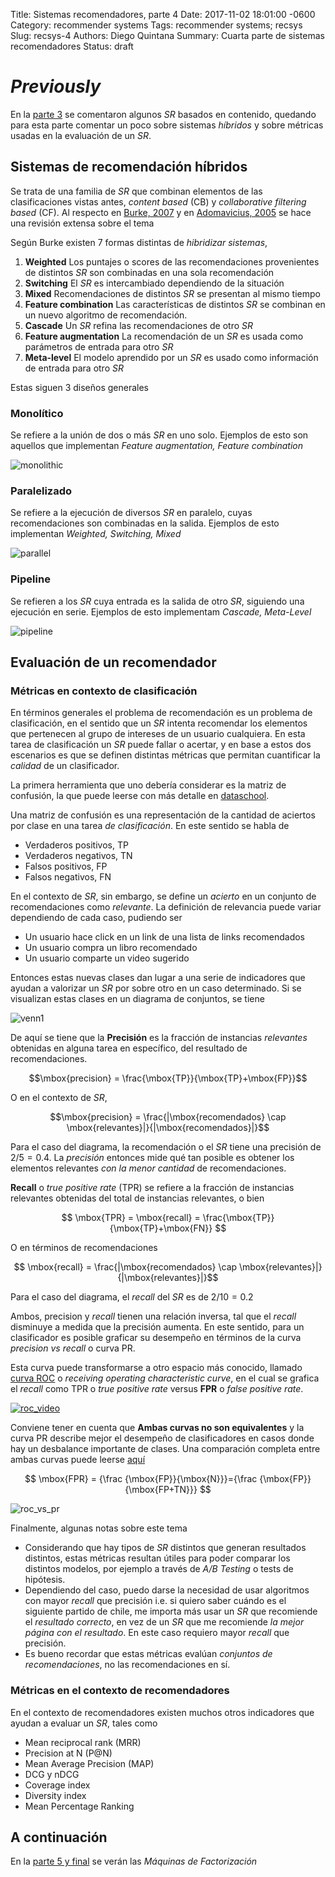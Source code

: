 Title: Sistemas recomendadores, parte 4
Date: 2017-11-02 18:01:00 -0600
Category: recommender systems
Tags: recommender systems; recsys
Slug: recsys-4
Authors: Diego Quintana
Summary: Cuarta parte de sistemas recomendadores
Status: draft

<!-- Modified: 2010-12-05 19:30 -->

<!-- entry 4, clase al 08.11 -->
<!-- Hoy -->
<!-- *  Evaluación -->
<!-- *  Laboratorio -->
<!-- *  usando *Bag of Words* -->
<!-- *  LDA -->
<!-- *  Usando un software llamado *gensim* -->

# _Previously_

En la [parte 3]({filename}/blog/sysrec-3.md) se comentaron algunos _SR_ basados en contenido, quedando para esta parte comentar un poco sobre sistemas _híbridos_ y sobre métricas usadas en la evaluación de un _SR_.

## Sistemas de recomendación híbridos

Se trata de una familia de _SR_ que combinan elementos de las clasificaciones vistas antes, _content based_ (CB) y _collaborative filtering based_ (CF). Al respecto en [Burke, 2007](http://citeseerx.ist.psu.edu/viewdoc/download?doi=10.1.1.88.8200&rep=rep1&type=pdf) y en [Adomavicius, 2005](http://blog.ag-nbi.de/wp-content/uploads/2015/10/adomavicius-recsys.pdf) se hace una revisión extensa sobre el tema

Según Burke existen 7 formas distintas de _hibridizar sistemas_,

1. **Weighted** Los puntajes o scores de las recomendaciones provenientes de distintos _SR_ son combinadas en una sola recomendación
2. **Switching** El _SR_ es intercambiado dependiendo de la situación
3. **Mixed** Recomendaciones de distintos _SR_ se presentan al mismo tiempo
4. **Feature combination** Las características de distintos _SR_ se combinan en un nuevo algoritmo de recomendación.
5. **Cascade** Un _SR_ refina las recomendaciones de otro _SR_
6. **Feature augmentation** La recomendación de un _SR_ es usada como parámetros de entrada para otro _SR_
7. **Meta-level** El modelo aprendido por un _SR_ es usado como información de entrada para otro _SR_

Estas siguen 3 diseños generales

### Monolítico

Se refiere a la unión de dos o más _SR_ en uno solo. Ejemplos de esto son aquellos que implementan _Feature augmentation, Feature combination_

![monolithic]({filename}/images/monolithic_hybrid.png)

### Paralelizado

Se refiere a la ejecución de diversos _SR_ en paralelo, cuyas recomendaciones son combinadas en la salida. Ejemplos de esto implementan _Weighted, Switching, Mixed_

![parallel]({filename}/images/parallel_hybrid.png)

### Pipeline

Se refieren a los _SR_ cuya entrada es la salida de otro _SR_, siguiendo una ejecución en serie. Ejemplos de esto implementam _Cascade, Meta-Level_

![pipeline]({filename}/images/pipeline_hybrid.png)

## Evaluación de un recomendador

### Métricas en contexto de clasificación

En términos generales el problema de recomendación es un problema de clasificación, en el sentido que un _SR_ intenta recomendar los elementos que pertenecen al grupo de intereses de un usuario cualquiera. En esta tarea de clasificación un _SR_ puede fallar o acertar, y en base a estos dos escenarios es que se definen distintas métricas que permitan cuantificar la _calidad_ de un clasificador.

La primera herramienta que uno debería considerar es la matriz de confusión, la que puede leerse con más detalle en [dataschool](http://www.dataschool.io/simple-guide-to-confusion-matrix-terminology/).

Una matriz de confusión es una representación de la cantidad de aciertos por clase en una tarea _de clasificación_. En este sentido se habla de

- Verdaderos positivos, TP
- Verdaderos negativos, TN
- Falsos positivos, FP
- Falsos negativos, FN

En el contexto de _SR_, sin embargo, se define un _acierto_ en un conjunto de recomendaciones como _relevante_. La definición de relevancia puede variar dependiendo de cada caso, pudiendo ser

- Un usuario hace click en un link de una lista de links recomendados
- Un usuario compra un libro recomendado
- Un usuario comparte un video sugerido

Entonces estas nuevas clases dan lugar a una serie de indicadores que ayudan a valorizar un _SR_ por sobre otro en un caso determinado. Si se visualizan estas clases en un diagrama de conjuntos, se tiene

![venn1]({filename}/images/venn1.png)

De aquí se tiene que la **Precisión** es la fracción de instancias _relevantes_ obtenidas en alguna tarea en específico, del resultado de recomendaciones.

$$\mbox{precision} = \frac{\mbox{TP}}{\mbox{TP}+\mbox{FP}}$$

O en el contexto de _SR_,

$$\mbox{precision} = \frac{|\mbox{recomendados} \cap \mbox{relevantes}|}{|\mbox{recomendados}|}$$

Para el caso del diagrama, la recomendación o el _SR_ tiene una precisión de $2/5=0.4$. La _precisión_ entonces mide qué tan posible es obtener los elementos relevantes _con la menor cantidad_ de recomendaciones.

**Recall** o _true positive rate_ (TPR) se refiere a la fracción de instancias relevantes obtenidas del total de instancias relevantes, o bien

$$
\mbox{TPR} = \mbox{recall} = \frac{\mbox{TP}}{\mbox{TP}+\mbox{FN}}
$$

O en términos de recomendaciones

$$
\mbox{recall} = \frac{|\mbox{recomendados} \cap \mbox{relevantes}|}{|\mbox{relevantes}|}$$

Para el caso del diagrama, el _recall_ del _SR_ es de $2/10=0.2$

Ambos, precision y _recall_ tienen una relación inversa, tal que el _recall_ disminuye a medida que la precisión aumenta. En este sentido, para un clasificador es posible graficar su desempeño en términos de la curva _precision vs recall_ o curva PR.

Esta curva puede transformarse a otro espacio más conocido, llamado [curva ROC](https://en.wikipedia.org/wiki/Receiver_operating_characteristic) o _receiving operating characteristic curve_, en el cual se grafica el _recall_ como TPR o _true positive rate_ versus **FPR** o _false positive rate_.

[![roc_video](http://img.youtube.com/vi/OAl6eAyP-yo/0.jpg)](http://www.youtube.com/watch?v=OAl6eAyP-yo "ROC Curve explained")

Conviene tener en cuenta que **Ambas curvas no son equivalentes** y la curva PR describe mejor el desempeño de clasificadores en casos donde hay un desbalance importante de clases. Una comparación completa entre ambas curvas puede leerse [aquí](http://pages.cs.wisc.edu/~jdavis/davisgoadrichcamera2.pdf)

$$
\mbox{FPR} = {\frac {\mbox{FP}}{\mbox{N}}}={\frac {\mbox{FP}}{\mbox{FP+TN}}}
$$

![roc_vs_pr]({filename}/images/roc_vs_pr.png)

Finalmente, algunas notas sobre este tema

- Considerando que hay tipos de _SR_ distintos que generan resultados distintos, estas métricas resultan útiles para poder comparar los distintos modelos, por ejemplo a través de _A/B Testing_ o tests de hipótesis.
- Dependiendo del caso, puedo darse la necesidad de usar algoritmos con mayor _recall_ que precisión i.e. si quiero saber cuándo es el siguiente partido de chile, me importa más usar un _SR_ que recomiende el _resultado correcto_, en vez de un _SR_ que me recomiende _la mejor página con el resultado_. En este caso requiero mayor _recall_ que precisión.
- Es bueno recordar que estas métricas evalúan _conjuntos de recomendaciones_, no las recomendaciones en sí.

### Métricas en el contexto de recomendadores

En el contexto de recomendadores existen muchos otros indicadores que ayudan a evaluar un _SR_, tales como

- Mean reciprocal rank (MRR)
- Precision at N (P@N)
- Mean Average Precision (MAP)
- DCG y nDCG
- Coverage index
- Diversity index
- Mean Percentage Ranking

<!-- ## Diversity

Si alguien le gusta el *colo colo*, y le recomiendo sólo noticias del mismo equipo, la diversidad es muy baja. Si en cambio le recomiendo noticias de fútbol, añado diversidad a mi conjunto de recomendaciones. Esto apunta a resolver el problema de *burbujas de información*, algo que se puede hacer de manera programática y controlada. -->

## A continuación

En la [parte 5 y final]({filename}/blog/sysrec-5.md) se verán las _Máquinas de Factorización_
